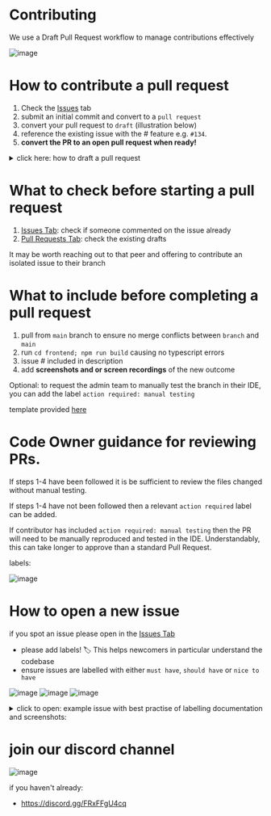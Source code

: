 # Contributing

We use a Draft Pull Request workflow to manage contributions effectively

![image](https://github.com/user-attachments/assets/f8063ac8-6021-4ed0-82aa-1bf424fc1923)

# How to contribute a pull request

1. Check the [Issues](https://github.com/lmcrean/dottie/issues) tab
2. submit an initial commit and convert to a `pull request`
3. convert your pull request to `draft` (illustration below)
4. reference the existing issue with the # feature e.g. `#134`.
5. **convert the PR to an open pull request when ready!**

<details>
<summary>
  click here: how to draft a pull request
</summary>

  ![image](https://github.com/user-attachments/assets/50c77f47-aa35-4da3-b990-f4d7f50032a9)

</details>

# What to check before starting a pull request

1. [Issues Tab](https://github.com/lmcrean/dottie/issues): check if someone commented on the issue already
2. [Pull Requests Tab](https://github.com/lmcrean/dottie/pulls): check the existing drafts

It may be worth reaching out to that peer and offering to contribute an isolated issue to their branch

# What to include before completing a pull request

1. pull from `main` branch to ensure no merge conflicts between `branch` and `main`
2. run `cd frontend; npm run build` causing no typescript errors
3. issue # included in description
4. add **screenshots and or screen recordings** of the new outcome

Optional: to request the admin team to manually test the branch in their IDE, you can add the label `action required: manual testing`

template provided [here]($$$$$$$$$$)

# Code Owner guidance for reviewing PRs.

If steps 1-4 have been followed it is be sufficient to review the files changed without manual testing.

If steps 1-4 have not been followed then a relevant `action required` label can be added.

If contributor has included `action required: manual testing` then the PR will need to be manually reproduced and tested in the IDE. Understandably, this can take longer to approve than a standard Pull Request.

labels:

![image](https://github.com/user-attachments/assets/094c94b7-ed90-4211-997b-116dc70ba3fa)


# How to open a new issue

if you spot an issue please open in the [Issues Tab](https://github.com/lmcrean/dottie/issues)

- please add labels! 🏷️ This helps newcomers in particular understand the codebase
- ensure issues are labelled with either `must have`, `should have` or `nice to have`

![image](https://github.com/user-attachments/assets/cd23ef6b-43e7-4548-817a-0ceb89984dbf) ![image](https://github.com/user-attachments/assets/afad2ca9-5447-48e2-b7aa-0399e3e95bb3) ![image](https://github.com/user-attachments/assets/d1059148-4eb6-433a-bad9-141b1127b104)


<details>
<summary>
click to open: example issue with best practise of labelling documentation and screenshots:
</summary>

![image](https://github.com/user-attachments/assets/7833d04a-c163-4e2e-8d08-f8bcc5d172ad)

</details>

# join our discord channel 

![image](https://github.com/user-attachments/assets/a48395c9-d892-440b-9882-537a16f8531e)

if you haven't already:
- https://discord.gg/FRxFFgU4cq
